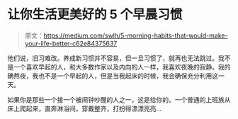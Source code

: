 # 让你生活更美好的 5 个早晨习惯

> 原文：<https://medium.com/swlh/5-morning-habits-that-would-make-your-life-better-c62e84375637>

他们说，旧习难改。养成新习惯并不容易，但一旦习惯了，就再也无法跳过。我不是一个喜欢早起的人，和大多数作家以及内向的人一样，我喜欢夜晚的寂静。我的确熬夜，我也不是一个早起的人，但是当我起床的时候，我会确保充分利用这一天。

如果你是那些一个接一个被闹钟吵醒的人之一，这是给你的。一个普通的上班族从床上爬起来，直奔淋浴间，穿戴整齐，打扮得漂漂亮亮…